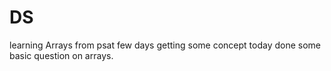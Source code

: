 # DS
learning Arrays from psat few days getting some concept today done some basic question on arrays.
